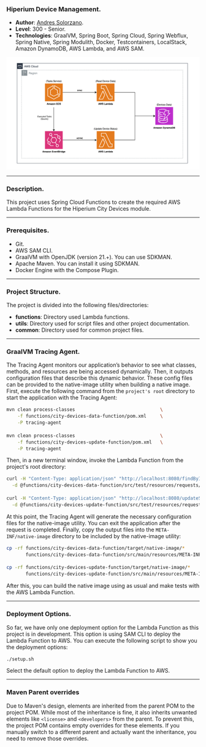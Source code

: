 ### Hiperium Device Management.

* **Author**: [Andres Solorzano](https://www.linkedin.com/in/aosolorzano/).
* **Level**: 300 - Senior.
* **Technologies**: GraalVM, Spring Boot, Spring Cloud, Spring Webflux, Spring Native, Spring Modulith, Docker, Testcontainers, LocalStack, Amazon DynamoDB, AWS Lambda, and AWS SAM.

![](utils/images/solution_architecture_diagram.png)

---
### Description.
This project uses Spring Cloud Functions to create the required AWS Lambda Functions for the Hiperium City Devices module.

---
### Prerequisites.
- Git.
- AWS SAM CLI.
- GraalVM with OpenJDK (version 21.+). You can use SDKMAN.
- Apache Maven. You can install it using SDKMAN.
- Docker Engine with the Compose Plugin.

---
### Project Structure.
The project is divided into the following files/directories:

- **functions**: Directory used Lambda functions.
- **utils**: Directory used for script files and other project documentation.
- **common**: Directory used for common project files.


---
### GraalVM Tracing Agent.
The Tracing Agent monitors our application’s behavior to see what classes, methods, and resources are being accessed dynamically. 
Then, it outputs configuration files that describe this dynamic behavior. 
These config files can be provided to the native-image utility when building a native image.
First, execute the following command from the `project's root` directory to start the application with the Tracing Agent:
    
```bash
mvn clean process-classes                               \
    -f functions/city-devices-data-function/pom.xml     \
    -P tracing-agent
    
mvn clean process-classes                               \
    -f functions/city-devices-update-function/pom.xml   \
    -P tracing-agent
```

Then, in a new terminal window, invoke the Lambda Function from the project's root directory:
```bash
curl -H "Content-Type: application/json" "http://localhost:8080/findByIdFunction" \
  -d @functions/city-devices-data-function/src/test/resources/requests/lambda-valid-id-request.json
  
curl -H "Content-Type: application/json" "http://localhost:8080/updateStatusFunction" \
  -d @functions/city-devices-update-function/src/test/resources/requests/lambda-valid-id-request.json
```

At this point, the Tracing Agent will generate the necessary configuration files for the native-image utility.
You can exit the application after the request is completed.
Finally, copy the output files into the `META-INF/native-image` directory to be included by the native-image utility:
```bash
cp -rf functions/city-devices-data-function/target/native-image/*                         \
       functions/city-devices-data-function/src/main/resources/META-INF/native-image
       
cp -rf functions/city-devices-update-function/target/native-image/*                       \
       functions/city-devices-update-function/src/main/resources/META-INF/native-image
```

After this, you can build the native image using as usual and make tests with the AWS Lambda Function.

---
### Deployment Options.
So far, we have only one deployment option for the Lambda Function as this project is in development.
This option is using SAM CLI to deploy the Lambda Function to AWS.
You can execute the following script to show you the deployment options:
```bash
./setup.sh
```

Select the default option to deploy the Lambda Function to AWS.

---
### Maven Parent overrides

Due to Maven's design, elements are inherited from the parent POM to the project POM.
While most of the inheritance is fine, it also inherits unwanted elements like `<license>` and `<developers>` from the parent.
To prevent this, the project POM contains empty overrides for these elements.
If you manually switch to a different parent and actually want the inheritance, you need to remove those overrides.
